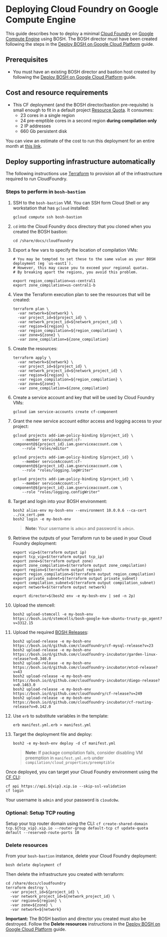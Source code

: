 # Deploying Cloud Foundry on Google Compute Engine

This guide describes how to deploy a minimal [Cloud Foundry](https://www.cloudfoundry.org/) on [Google Compute Engine](https://cloud.google.com/) using BOSH. The BOSH director must have been created following the steps in the [Deploy BOSH on Google Cloud Platform](../bosh/README.md) guide.

## Prerequisites

* You must have an existing BOSH director and bastion host created by following the [Deploy BOSH on Google Cloud Platform](../bosh/README.md) guide.

## Cost and resource requirements

* This CF deployment (and the BOSH director/bastion pre-requisite) is small enough to fit in a default project [Resource Quota](https://cloud.google.com/compute/docs/resource-quotas). It consumes:
    - 23 cores in a single region
    - 24 pre-emptible cores in a second region **during compilation only**
    - 2 IP addresses
    - 660 Gb persistent disk

You can view an estimate of the cost to run this deployment for an entire month at [this link](https://cloud.google.com/products/calculator/#id=8de9b03b-79b9-4b0a-9d26-01dc4b40937f).

## Deploy supporting infrastructure automatically

The following instructions use [Terraform](terraform.io) to provision all of the infrastructure required to run CloudFoundry.

### Steps to perform in `bosh-bastion`

1. SSH to the `bosh-bastion` VM. You can SSH form Cloud Shell or any workstation that has `gcloud` installed:

    ```
    gcloud compute ssh bosh-bastion
    ```

1. `cd` into the Cloud Foundry docs directory that you cloned when you created the BOSH bastion:

    ```
    cd /share/docs/cloudfoundry
    ```

1. Export a few vars to specify the location of compilation VMs:

    ```
    # You may be tempted to set these to the same value as your BOSH deployment (eg `us-east1`). 
    # However, this may cause you to exceed your regional quotas. 
    # By breaking apart the regions, you avoid this problem.

    export region_compilation=us-central1
    export zone_compilation=us-central1-b
    ```

1. View the Terraform execution plan to see the resources that will be created:

    ```
    terraform plan \
      -var network=${network} \
      -var project_id=${project_id} \
      -var network_project_id=${network_project_id} \
      -var region=${region} \
      -var region_compilation=${region_compilation} \
      -var zone=${zone} \
      -var zone_compilation=${zone_compilation}
    ```

1. Create the resources:

    ```
    terraform apply \
      -var network=${network} \
      -var project_id=${project_id} \
      -var network_project_id=${network_project_id} \
      -var region=${region} \
      -var region_compilation=${region_compilation} \
      -var zone=${zone} \
      -var zone_compilation=${zone_compilation}
    ```

1. Create a service account and key that will be used by Cloud Foundry VMs:

    ```
    gcloud iam service-accounts create cf-component
    ```

1. Grant the new service account editor access and logging access to your project:

    ```
    gcloud projects add-iam-policy-binding ${project_id} \
        --member serviceAccount:cf-component@${project_id}.iam.gserviceaccount.com \
        --role "roles/editor"
      
    gcloud projects add-iam-policy-binding ${project_id} \
        --member serviceAccount:cf-component@${project_id}.iam.gserviceaccount.com \
        --role "roles/logging.logWriter"
      
    gcloud projects add-iam-policy-binding ${project_id} \
        --member serviceAccount:cf-component@${project_id}.iam.gserviceaccount.com \
        --role "roles/logging.configWriter"
    ```

1. Target and login into your BOSH environment:

    ```
    bosh2 alias-env my-bosh-env --environment 10.0.0.6 --ca-cert ../ca_cert.pem
    bosh2 login -e my-bosh-env
    ```

    > **Note:** Your username is `admin` and password is `admin`.

1. Retrieve the outputs of your Terraform run to be used in your Cloud Foundry deployment:

    ```
    export vip=$(terraform output ip)
    export tcp_vip=$(terraform output tcp_ip)
    export zone=$(terraform output zone)
    export zone_compilation=$(terraform output zone_compilation)
    export region=$(terraform output region)
    export region_compilation=$(terraform output region_compilation)
    export private_subnet=$(terraform output private_subnet)
    export compilation_subnet=$(terraform output compilation_subnet)
    export network=$(terraform output network)

    export director=$(bosh2 env -e my-bosh-env | sed -n 2p)
    ```

1. Upload the stemcell:

    ```
    bosh2 upload-stemcell -e my-bosh-env https://bosh.io/d/stemcells/bosh-google-kvm-ubuntu-trusty-go_agent?v=3312.15
    ```

1. Upload the required [BOSH Releases](http://bosh.io/docs/release.html):

    ```
    bosh2 upload-release -e my-bosh-env  https://bosh.io/d/github.com/cloudfoundry/cf-mysql-release?v=23
    bosh2 upload-release -e my-bosh-env  https://bosh.io/d/github.com/cloudfoundry-incubator/garden-linux-release?v=0.340.0
    bosh2 upload-release -e my-bosh-env  https://bosh.io/d/github.com/cloudfoundry-incubator/etcd-release?v=43
    bosh2 upload-release -e my-bosh-env  https://bosh.io/d/github.com/cloudfoundry-incubator/diego-release?v=0.1463.0
    bosh2 upload-release -e my-bosh-env  https://bosh.io/d/github.com/cloudfoundry/cf-release?v=249
    bosh2 upload-release -e my-bosh-env  https://bosh.io/d/github.com/cloudfoundry-incubator/cf-routing-release?v=0.142.0
    ```

1. Use `erb` to substitute variables in the template:

    ```
    erb manifest.yml.erb > manifest.yml
    ```

1. Target the deployment file and deploy:

    ```
    bosh2 -e my-bosh-env deploy -d cf manifest.yml
    ```

    > **Note:** If package compilation fails, consider disabling VM preemption in
`manifest.yml.erb` under `compilation/cloud_properties/preemptible`


Once deployed, you can target your Cloud Foundry environment using the [CF CLI](http://docs.cloudfoundry.org/cf-cli/):

  ```
  cf api https://api.${vip}.xip.io --skip-ssl-validation
  cf login
  ```

Your username is `admin` and your password is `c1oudc0w`.

### Optional: Setup TCP routing
Setup your tcp router domain using the CLI:
    ```
    cf create-shared-domain tcp.${tcp_vip}.xip.io --router-group default-tcp
    cf update-quota default --reserved-route-ports 10
    ```

### Delete resources

From your `bosh-bastion` instance, delete your Cloud Foundry deployment:

  ```
  bosh delete deployment cf
  ```

Then delete the infrastructure you created with terraform:
  ```
  cd /share/docs/cloudfoundry
  terraform destroy \
    -var project_id=${project_id} \
    -var network_project_id=${network_project_id} \
    -var region=${region} \
    -var zone=${zone} \
    -var network=${network}
  ```

**Important:** The BOSH bastion and director you created must also be destroyed. Follow the **Delete resources** instructions in the [Deploy BOSH on Google Cloud Platform](../bosh/README.md) guide.

